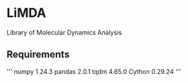 # LiMDA
Library of Molecular Dynamics Analysis
## Requirements
'''
numpy    1.24.3
pandas    2.0.1
tqdm    4.65.0
Cython    0.29.24
'''
